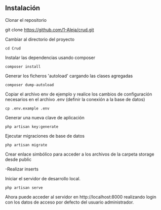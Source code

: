 

## Instalación

Clonar el repositorio

git clone https://github.com/1-Aleja/crud.git

Cambiar al directorio del proyecto

    cd Crud

Instalar las dependencias usando composer

    composer install

Generar los ficheros 'autoload' cargando las clases agregadas

	composer dump-autoload


Copiar el archivo env de ejemplo y realice los cambios de configuración necesarios en el archivo .env (definir la conexión a la base de datos)

    cp .env.example .env

Generar una nueva clave de aplicación

    php artisan key:generate


Ejecutar migraciones de base de datos

    php artisan migrate


Crear enlace simbólico para acceder a los archivos de la carpeta storage desde public

-Realizar inserts

Iniciar el servidor de desarrollo local.

    php artisan serve

Ahora puede acceder al servidor en http://localhost:8000 realizando login con los datos de acceso  por defecto del usuario administrador.

